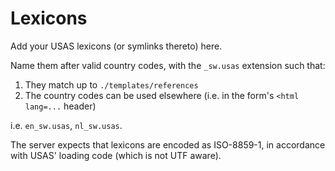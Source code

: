 Lexicons
========

Add your USAS lexicons (or symlinks thereto) here.

Name them after valid country codes, with the `_sw.usas` extension such that:

 1. They match up to `./templates/references`
 2. The country codes can be used elsewhere (i.e. in the form's `<html lang=...` header)

i.e. `en_sw.usas`, `nl_sw.usas`.

The server expects that lexicons are encoded as ISO-8859-1, in accordance with USAS' loading code (which is not UTF aware).
